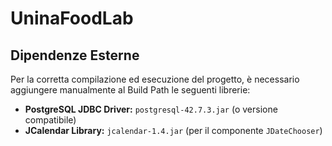 # UninaFoodLab

## Dipendenze Esterne

Per la corretta compilazione ed esecuzione del progetto, è necessario aggiungere manualmente al Build Path le seguenti librerie:

* **PostgreSQL JDBC Driver:** `postgresql-42.7.3.jar` (o versione compatibile)
* **JCalendar Library:** `jcalendar-1.4.jar` (per il componente `JDateChooser`)
